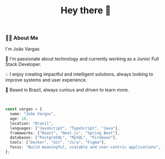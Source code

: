 <h1 align="center">Hey there 👋</h1>  
<br>  

<h3 align="left">👨‍💻 About Me</h3>  
<p align="left">I'm João Vargas</p>  
<p align="left">🔭 I'm passionate about technology and currently working as a Junior Full Stack Developer.</p>  
<p align="left">💡 I enjoy creating impactful and intelligent solutions, always looking to improve systems and user experience.</p>  
<p align="left">📍 Based in Brazil, always curious and driven to learn more.</p>  
<br>

```ts
const vargas = {
  name: "João Vargas",
  age: 18,
  location: "Brazil",
  languages: ["JavaScript", "TypeScript", "Java"],
  frameworks: ["React", "Next.js", "Spring Boot"],
  databases: ["PostgreSQL", "MySQL", "Firebase"],
  tools: ["Docker", "Git", "Jira", "Figma"],
  focus: "Build meaningful, scalable and user-centric applications",
};
